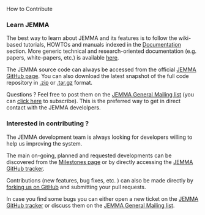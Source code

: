 How to Contribute
<!-- Remember: the first line always goes with the title-->
<!-- Please use h3 headers (###) inside these files -->

### Learn JEMMA

The best way to learn about JEMMA and its features is to follow the wiki-based tutorials, HOWTOs and manuals indexed in the [Documentation](howtos.html) section. More generic technical and research-oriented documentation (e.g. papers, white-papers, etc.) is available [here](resources.html).



The JEMMA source code can always be accessed from the official [JEMMA GitHub page](https://github.com/ismb/jemma). You can also download the latest snapshot of the full code repository in [.zip](https://github.com/ismb/jemma/zipball/master) or [.tar.gz](https://github.com/ismb/jemma/tarball/master) format.

Questions ? Feel free to post them on the [JEMMA General Mailing list](https://groups.google.com/forum/#!forum/jemma-general) (you can [click here](https://groups.google.com/forum/#!forum/jemma-general/join) to subscribe). This is the preferred way to get in direct contact with the JEMMA develolpers.

### Interested in contributing ?

The JEMMA development team is always looking for developers willing to help us improving the system. 

The main on-going, planned and requested developments can be discovered from the [Milestones page](https://github.com/ismb/jemma/wiki/milestones) or by directly accessing the [JEMMA GitHub tracker](https://github.com/ismb/jemma/issues).

Contributions (new features, bug fixes, etc. ) can also be made directly by [forking us on GitHub](https://github.com/ismb/jemma/fork) and submitting your pull requests.

In case you find some bugs you can either open a new ticket on the [JEMMA GitHub tracker](https://github.com/ismb/jemma/issues) or discuss them on the [JEMMA General Mailing list](https://groups.google.com/forum/#!forum/jemma-general).
 



